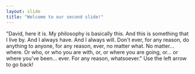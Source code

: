 ```yaml
---
layout: slide
title: "Welcome to our second slide!"
---
```

"David, here it is. My philosophy is basically this. And this is something that I live by. And I always have. And I always will. Don't ever, for any reason, do anything to anyone, for any reason, ever, no matter what. No matter... where. Or who, or who you are with, or, or where you are going, or... or where you've been... ever. For any reason, whatsoever."
Use the left arrow to go back!
